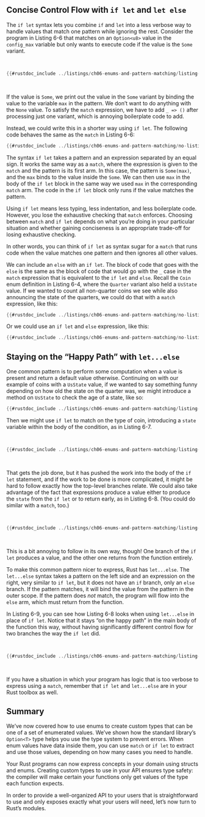 ## Concise Control Flow with `if let` and `let else`

The `if let` syntax lets you combine `if` and `let` into a less verbose way to
handle values that match one pattern while ignoring the rest. Consider the
program in Listing 6-6 that matches on an `Option<u8>` value in the
`config_max` variable but only wants to execute code if the value is the `Some`
variant.

<Listing number="6-6" caption="A `match` that only cares about executing code when the value is `Some`">

```rust
{{#rustdoc_include ../listings/ch06-enums-and-pattern-matching/listing-06-06/src/main.rs:here}}
```

</Listing>

If the value is `Some`, we print out the value in the `Some` variant by binding
the value to the variable `max` in the pattern. We don’t want to do anything
with the `None` value. To satisfy the `match` expression, we have to add `_ =>
()` after processing just one variant, which is annoying boilerplate code to
add.

Instead, we could write this in a shorter way using `if let`. The following
code behaves the same as the `match` in Listing 6-6:

```rust
{{#rustdoc_include ../listings/ch06-enums-and-pattern-matching/no-listing-12-if-let/src/main.rs:here}}
```

The syntax `if let` takes a pattern and an expression separated by an equal
sign. It works the same way as a `match`, where the expression is given to the
`match` and the pattern is its first arm. In this case, the pattern is
`Some(max)`, and the `max` binds to the value inside the `Some`. We can then
use `max` in the body of the `if let` block in the same way we used `max` in
the corresponding `match` arm. The code in the `if let` block only runs if the
value matches the pattern.

Using `if let` means less typing, less indentation, and less boilerplate code.
However, you lose the exhaustive checking that `match` enforces. Choosing
between `match` and `if let` depends on what you’re doing in your particular
situation and whether gaining conciseness is an appropriate trade-off for
losing exhaustive checking.

In other words, you can think of `if let` as syntax sugar for a `match` that
runs code when the value matches one pattern and then ignores all other values.

We can include an `else` with an `if let`. The block of code that goes with the
`else` is the same as the block of code that would go with the `_` case in the
`match` expression that is equivalent to the `if let` and `else`. Recall the
`Coin` enum definition in Listing 6-4, where the `Quarter` variant also held a
`UsState` value. If we wanted to count all non-quarter coins we see while also
announcing the state of the quarters, we could do that with a `match`
expression, like this:

```rust
{{#rustdoc_include ../listings/ch06-enums-and-pattern-matching/no-listing-13-count-and-announce-match/src/main.rs:here}}
```

Or we could use an `if let` and `else` expression, like this:

```rust
{{#rustdoc_include ../listings/ch06-enums-and-pattern-matching/no-listing-14-count-and-announce-if-let-else/src/main.rs:here}}
```

## Staying on the “Happy Path” with `let...else`

One common pattern is to perform some computation when a value is present and
return a default value otherwise. Continuing on with our example of coins with a
`UsState` value, if we wanted to say something funny depending on how old the
state on the quarter was, we might introduce a method on `UsState` to check the
age of a state, like so:

```rust
{{#rustdoc_include ../listings/ch06-enums-and-pattern-matching/listing-06-07/src/main.rs:state}}
```

Then we might use `if let` to match on the type of coin, introducing a `state`
variable within the body of the condition, as in Listing 6-7.

<Listing number="6-7" caption="Checking whether a state existing in 1900 by using conditionals nested inside an `if let`." file-name="src/main.rs">

```rust
{{#rustdoc_include ../listings/ch06-enums-and-pattern-matching/listing-06-07/src/main.rs:describe}}
```

</Listing>

That gets the job done, but it has pushed the work into the body of the `if let`
statement, and if the work to be done is more complicated, it might be hard to
follow exactly how the top-level branches relate. We could also take advantage
of the fact that expressions produce a value either to produce the `state` from
the `if let` or to return early, as in Listing 6-8. (You could do similar with a
`match`, too.)

<Listing number="6-8" caption="Using `if let` to produce a value or return early." file-name="src/main.rs">

```rust
{{#rustdoc_include ../listings/ch06-enums-and-pattern-matching/listing-06-08/src/main.rs:describe}}
```

</Listing>

This is a bit annoying to follow in its own way, though! One branch of the `if
let` produces a value, and the other one returns from the function entirely.

To make this common pattern nicer to express, Rust has `let...else`. The
`let...else` syntax takes a pattern on the left side and an expression on the
right, very similar to `if let`, but it does not have an `if` branch, only an
`else` branch. If the pattern matches, it will bind the value from the pattern
in the outer scope. If the pattern does _not_ match, the program will flow into
the `else` arm, which must return from the function.

In Listing 6-9, you can see how Listing 6-8 looks when using `let...else` in
place of `if let`. Notice that it stays “on the happy path” in the main body of
the function this way, without having significantly different control flow for
two branches the way the `if let` did.

<Listing number="6-9" caption="Using `let...else` to clarify the flow through the function." file-name="src/main.rs">

```rust
{{#rustdoc_include ../listings/ch06-enums-and-pattern-matching/listing-06-09/src/main.rs:describe}}
```

</Listing>

If you have a situation in which your program has logic that is too verbose to
express using a `match`, remember that `if let` and `let...else` are in your
Rust toolbox as well.

## Summary

We’ve now covered how to use enums to create custom types that can be one of a
set of enumerated values. We’ve shown how the standard library’s `Option<T>`
type helps you use the type system to prevent errors. When enum values have
data inside them, you can use `match` or `if let` to extract and use those
values, depending on how many cases you need to handle.

Your Rust programs can now express concepts in your domain using structs and
enums. Creating custom types to use in your API ensures type safety: the
compiler will make certain your functions only get values of the type each
function expects.

In order to provide a well-organized API to your users that is straightforward
to use and only exposes exactly what your users will need, let’s now turn to
Rust’s modules.
